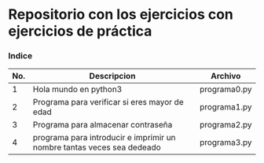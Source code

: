 # Repositorio con los ejercicios con ejercicios de práctica 



### Indice

|No.|Descripcion          |Archivo
|--|--|--|
|1  |Hola mundo en python3|programa0.py
|2  |Programa para verificar si eres mayor de edad  |programa1.py
|3  |Programa para almacenar contraseña|programa2.py
|4  |programa para introducir e imprimir un nombre tantas veces sea dedeado| programa3.py
